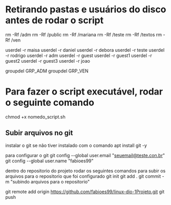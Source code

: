 # Retirando pastas e usuários do disco antes de rodar o script
rm -Rf /adm
rm -Rf /public
rm -Rf /mariana
rm -Rf /teste
rm -Rf /textos
rm -Rf /ven

userdel -r maisa
userdel -r daniel
userdel -r debora
userdel -r teste
userdel -r rodrigo
userdel -r adm
userdel -r guest
userdel -r guest1
userdel -r guest2
userdel -r guest3
userdel -r joao

groupdel GRP_ADM
groupdel GRP_VEN

# Para fazer o script executável, rodar o seguinte comando
chmod +x nomedo_script.sh

## Subir arquivos no git

instalar o git se não tiver instalado com o comando
apt install git -y

para configurar o git
git config --global user.email "seuemail@teste.con.br"
git config --global user.name "fabioes99"

dentro do repositorio do projeto rodar os seguintes comandos para subir os arquivos para o repositorio que foi configurado
git init 
git add .
git commit -m "subindo arquivos para o repositorio"

git remote add origin https://github.com/fabioes99/linux-dio-1Projeto.git
git push
